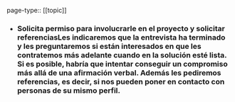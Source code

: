 page-type:: [[topic]]
- ### Solicita permiso para involucrarle en el proyecto y solicitar referenciasLes indicaremos que la entrevista ha terminado y les preguntaremos si están interesados en que les contratemos más adelante cuando en la solución esté lista. Si es posible, habría que intentar conseguir un compromiso más allá de una afirmación verbal. Además les pediremos referencias, es decir, si nos pueden poner en contacto con personas de su mismo perfil.



